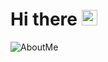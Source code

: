 # Hi there <img src="https://media0.giphy.com/media/VHrQuDmTZMlRaBDL80/giphy.gif?cid=ecf05e47zj9a6ofh76bi56z513h63w24g0mazkt30m5rmbis&rid=giphy.gif" width="25">

![AboutMe](https://i.imgur.com/sOtNsiL.png)
